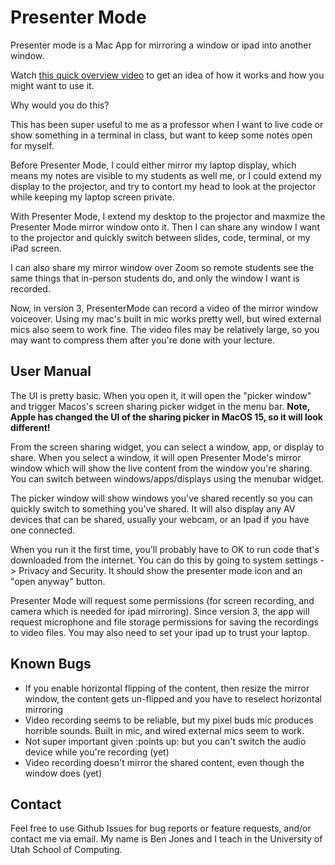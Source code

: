 # Presenter Mode

Presenter mode is a Mac App for mirroring a window or ipad into another window.

Watch [this quick overview video](https://youtu.be/sBFA_YjKue8) to get an idea of how it works and how you might want to use it.  

Why would you do this?

This has been super useful to me as a professor when I want to live code or show something in a terminal in class, but want to keep some notes open for myself.  

Before Presenter Mode, I could either mirror my laptop display, which means my notes are visible to my students as well me, or I could extend my display to the projector, and try to contort my head to look at the projector while keeping my laptop screen private. 

With Presenter Mode, I extend my desktop to the projector and maxmize the Presenter Mode mirror window onto it.  Then I can share any window I want to the projector and quickly switch between slides, code, terminal, or my iPad screen.  

I can also share my mirror window over Zoom so remote students see the same things that in-person students do, and only the window I want is recorded.

Now, in version 3, PresenterMode can record a video of the mirror window voiceover.  Using my mac's built in mic works pretty well, but wired external mics also seem to work fine.  The video files may be relatively large, so you may want to compress them after you're done with your lecture.

## User Manual

The UI is pretty basic.  When you open it, it will open the "picker window" and trigger Macos's screen sharing picker widget in the menu bar.  **Note, Apple has changed the UI of the sharing picker in MacOS 15, so it will look different!**

From the screen sharing widget, you can select a window, app, or display to share.  When you select a window, it will open Presenter Mode's mirror window which will show the live content from the window you're sharing.  You can switch between windows/apps/displays using the menubar widget.

The picker window will show windows you've shared recently so you can quickly switch to something you've shared.  It will also display any AV devices that can be shared, usually your webcam, or an Ipad if you have one connected.

When you run it the first time, you'll probably have to OK to run code that's downloaded from the internet.  You can do this by going to system settings -> Privacy and Security.  It should show the presenter mode icon and an "open anyway" button.  

Presenter Mode will request some permissions (for screen recording, and camera which is needed for ipad mirroring).  Since version 3, the app will request microphone and file storage permissions for saving the recordings to video files.  You may also need to set your ipad up to trust your laptop.

## Known Bugs

* If you enable horizontal flipping of the content, then resize the mirror window, the content gets un-flipped and you have to reselect horizontal mirroring
* Video recording seems to be reliable, but my pixel buds mic produces horrible sounds.  Built in mic, and wired external mics seem to work. 
* Not super important given :points up: but you can't switch the audio device while you're recording (yet)
* Video recording doesn't mirror the shared content, even though the window does (yet)

## Contact

Feel free to use Github Issues for bug reports or feature requests, and/or contact me via email.  My name is Ben Jones and I teach in the University of Utah School of Computing.
